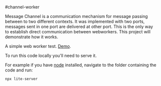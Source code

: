 #channel-worker

Message Channel is a communication mechanism for message passing between to two different contexts. It was implemented with two ports, messages sent in one port are delivered at other port.
This is the only way to establish direct communication between webworkers. This project will demonstrate how it works.

A simple web worker test. [Demo](https://vannt192.github.io/web-workers/channel-worker/).

To run this code locally you'll need to serve it.

For example if you have [node](https://nodejs.org/) installed, navigate to the folder containing the code and run:

`npx lite-server`